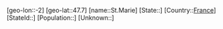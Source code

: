 ﻿---
location: [47.7,-2]
type: City
tags:
- geo/City


SpocWebEntityId: 34474
isDeleted: false
confidential: public

---
[geo-lon::-2]
[geo-lat::47.7]
[name::St.Marie]
[State::]
[Country::[France](geo/Continent/Europe/France.md)]
[StateId::]
[Population::]
[Unknown::]

